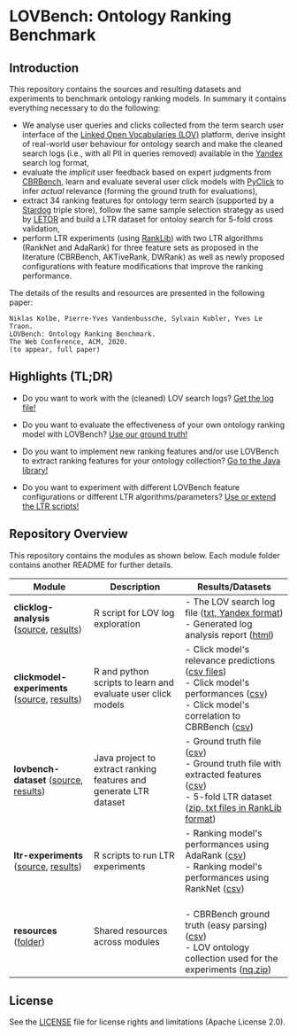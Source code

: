# LOVBench: Ontology Ranking Benchmark

## Introduction

This repository contains the sources and resulting datasets and experiments to benchmark ontology ranking models. In summary it contains everything necessary to do the following:

- We analyse user queries and clicks collected from the term search user interface of the [Linked Open Vocabularies (LOV)](https://lov.linkeddata.es/dataset/lov/) platform, derive insight of real-world user behaviour for ontology search and make the cleaned search logs (i.e., with all PII in queries removed) available in the [Yandex](https://github.com/markovi/PyClick/blob/master/examples/data/YandexRelPredChallenge) search log format,
- evaluate the *implicit* user feedback based on expert judgments from [CBRBench](https://zenodo.org/record/11121#.Wmim90tG2Q4), learn and evaluate several user click models with [PyClick](https://github.com/markovi/PyClick) to infer *actual* relevance (forming the ground truth for evaluations), 
- extract 34 ranking features for ontology term search (supported by a [Stardog](https://www.stardog.com/) triple store), follow the same sample selection strategy as used by [LETOR](https://www.microsoft.com/en-us/research/project/letor-learning-rank-information-retrieval/) and build a LTR dataset for ontoloy search for 5-fold cross validation,
- perform LTR experiments (using [RankLib](https://sourceforge.net/p/lemur/wiki/RankLib/)) with two LTR algorithms (RankNet and AdaRank) for three feature sets as proposed in the literature (CBRBench, AKTiveRank, DWRank) as well as newly proposed configurations with feature modifications that improve the ranking performance.

The details of the results and resources are presented in the following paper:

```
Niklas Kolbe, Pierre-Yves Vandenbussche, Sylvain Kubler, Yves Le Traon. 
LOVBench: Ontology Ranking Benchmark. 
The Web Conference, ACM, 2020.
(to appear, full paper)
```

## Highlights (TL;DR)

- Do you want to work with the (cleaned) LOV search logs? [Get the log file!](results/clicklog-analysis/LOV_SearchLogs_Clean.txt)

- Do you want to evaluate the effectiveness of your own ontology ranking model with LOVBench? [Use our ground truth!](results/lovbench-dataset/LOVBench_GroundTruth.csv)

- Do you want to implement new ranking features and/or use LOVBench to extract ranking features for your ontology collection? [Go to the Java library!](lovbench-dataset/)

- Do you want to experiment with different LOVBench feature configurations or different LTR algorithms/parameters? [Use or extend the LTR scripts!](ltr-experiments/)




## Repository Overview 

This repository contains the modules as shown below. Each module folder contains another README for further details.

| Module                                                                                               | Description                                                       | Results/Datasets                                                                                                                                                                                                                                                                                                |
|------------------------------------------------------------------------------------------------------|-------------------------------------------------------------------|-----------------------------------------------------------------------------------------------------------------------------------------------------------------------------------------------------------------------------------------------------------------------------------------------------------------|
| **clicklog-analysis** ([source](clicklog-analysis/), [results](results/clicklog-analysis))           | R script for LOV log exploration                                  | - The LOV search log file ([txt, Yandex format](results/clicklog-analysis/LOV_SearchLogs_Clean.txt))<br>- Generated log analysis report ([html](results/clicklog-analysis/LOVLogAnalysis.html))                                                                                                                  |
| **clickmodel-experiments** ([source](clickmodel-experiments/), [results](results/clicklog-analysis)) | R and python scripts to learn and evaluate user click models      | - Click model's relevance predictions ([csv files](results/clickmodel-experiments/models/))<br>- Click model's performances ([csv](results/clickmodel-experiments/PerformanceResults.csv))<br>- Click model's correlation to CBRBench ([csv](results/clickmodel-experiments/Correlation_CBRBench_LOVBench.csv)) |
| **lovbench-dataset** ([source](lovbench-dataset/), [results](results/lovbench-dataset))              | Java project to extract ranking features and generate LTR dataset | - Ground truth file ([csv](results/lovbench-dataset/LOVBench_GroundTruth.csv))<br>- Ground truth file with extracted features ([csv](results/lovbench-dataset/LOVBench_GroundTruthWithFeatures.csv))<br>- 5-fold LTR dataset ([zip, txt files in RankLib format](results/lovbench-dataset/LOVBench_LTR_5Folds.zip))                     |
| **ltr-experiments** ([source](ltr-experiments/), [results](results/ltr-experiments))                 | R scripts to run LTR experiments                                  | - Ranking model's performances using AdaRank ([csv](results/ltr-experiments/AdaRank_Results.csv))<br>- Ranking model's performances using RankNet ([csv](results/ltr-experiments/RankNet_Results.csv))                                                                                                          |
| **resources** ([folder](resources/))                                                                 | Shared resources across modules                                   | <br>- CBRBench ground truth (easy parsing) ([csv](resources/CBRBench/CBRBenchGroundTruth.csv))<br>- LOV ontology collection used for the experiments ([nq.zip](resources/LOV_Corpus/2019-08-06_lov-fix.nq.zip))                                                                                                         |                                                                                                        |


## License
See the [LICENSE](LICENSE) file for license rights and limitations (Apache License 2.0).


<!--### Results

The results derived resources and experimental results as described in the paper

1. LOV search logs and analysis report ([link to folder](results/clicklog-analysis))
2. Performance of learnt user click models (click and satisfaction probabilities, mapped relevance labels) ([link to folder](results/clicklog-analysis))
3. The LOVBench dataset (ground truth, extracted features, LTR format) ([link to folder](results/lovbench-dataset))
4. Results of the learning to rank (LTR) experiments ([link to folder](results/ltr-experiments))

### Source code / modules

- Source code modules: the source files used to generate the aforementioned resources
	1. [clicklog-analysis](clicklog-analysis/): R script to analyse the LOV search logs 
	2. [clickmodel-experiments]() R and python scripts to learn and evaluate user click models
	3. Java project to extract ranking features
	4. R scripts to run LTR experiments

The resources in the "results" folder can be reviewed as they are. In the following, we present details and prerequisites to run the codes.

## 1-ClickLogs
The script LOVLogAnalysis.R was used to generate the clean log file and the HTML report. It allows insights in our pre-processing, such as removing personal identifiable information from the raw log that in rare cases was captured through the query input. 

For this reason, we do not include the raw logs. However, the HTML report in ./results/1-ClickLogs/LOVLogAnalysis.html provides a detailed documentation of our preprocessing.

## 2-ClickModelExperiments
Python and R scripts are used to learn and evaluate user click models based on the clean LOV search logs.

If wished to run the code, it is necessary to install the PyClick library first: https://github.com/markovi/PyClick

The experiments can then be executed with the file "./code/2-ClickModelExperiments/scripts/run.sh".

## 3-LOVBenchDatasets
A Java project that extracts the ranking features as defined in the paper.

The implementation of ranking features can be reviewed at ./code/3-LOVBenchDataset/src/main/java/experiment/feature/extraction

The features are grouped in ontology and term, as well as relevance and importance features respectively.

Advanced: if wished to the run the feature extraction, one requires a stardog implementation with valid license: https://www.stardog.com/

The implementation can be configured through ./code/3-LOVBenchDataset/src/main/java/experiment/repository/file/ExperimentConfiguration.java

The desired features for extraction can be configured in ./code/3-LOVBenchDataset/src/main/java/experiment/FeatureExperimentApplication.java

The project can then be built with "mvn clean install" and the respective jar file executed.

Extraction of all ranking features for the LOVBench ground truth may take up to several days, depending on the computing resources available.

## 4-LTRExperiments
The LTR experiments can simply be replicated by running ./code/4-LTRExperiments/scripts/run.sh

If not existent, the RankLib library will automatically be downloaded (https://sourceforge.net/p/lemur/wiki/RankLib%20How%20to%20use/)

0-->